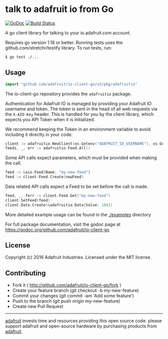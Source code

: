 # talk to adafruit io from Go

[![GoDoc](http://godoc.org/github.com/adafruit/io-client-go?status.svg)](http://godoc.org/github.com/adafruit/io-client-go)
[![Build Status](https://travis-ci.org/adafruit/io-client-go.svg?branch=master)](https://travis-ci.org/adafruit/io-client-go)

A go client library for talking to your io.adafruit.com account.

Requires go version 1.18 or better. Running tests uses the github.com/stretchr/testify library. To run tests, run:

```bash
$ go test ./...
```

## Usage

```go
import "github.com/adafruit/io-client-go/v2/pkg/adafruitio"
```

The io-client-go repository provides the `adafruitio` package.

Authentication for Adafruit IO is managed by providing your Adafruit IO username and token. The token is sent in the head of all web requests via the `X-AIO-Key` header. This is handled for
you by the client library, which expects you API Token when it is initialized.

We recommend keeping the Token in an environment variable to avoid including it
directly in your code.

```go
client := adafruitio.NewClient(os.Getenv("ADAFRUIT_IO_USERNAME"), os.Getenv("ADAFRUIT_IO_KEY"))
feeds, _, err := adafruitio.Feed.All()
```

Some API calls expect parameters, which must be provided when making the call.

```go
feed := &aio.Feed{Name: "my-new-feed"}
feed := client.Feed.Create(newFeed)
```

Data related API calls expect a Feed to be set before the call is made.


```go
feed, _, ferr := client.Feed.Get("my-new-feed")
client.SetFeed(feed)
client.Data.Create(&adafruitio.Data{Value: 100})
```

More detailed example usage can be found in the [./examples](./examples) directory

For full package documentation, visit the godoc page at https://godoc.org/github.com/adafruit/io-client-go

## License

Copyright (c) 2016 Adafruit Industries. Licensed under the MIT license.

## Contributing

- Fork it ( http://github.com/adafruit/io-client-go/fork )
- Create your feature branch (git checkout -b my-new-feature)
- Commit your changes (git commit -am 'Add some feature')
- Push to the branch (git push origin my-new-feature)
- Create new Pull Request

---

[adafruit](https://adafruit.com) invests time and resources providing this open source code. please support adafruit and open-source hardware by purchasing products from [adafruit](https://adafruit.com).
